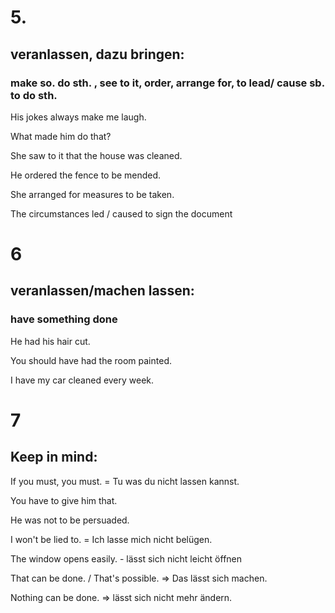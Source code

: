 # 5.
## veranlassen, dazu bringen:
### make so. do sth. , see to it, order, arrange for, to lead/ cause sb. to do sth.

His jokes always make me laugh.

What made him do that?

She saw to it that the house was cleaned.

He ordered the fence to be mended.

She arranged for measures to be taken.

The circumstances led / caused to sign the document

# 6
## veranlassen/machen lassen:
### have something done

He had his hair cut.

You should have had the room painted.

I have my car cleaned every week.


# 7
## Keep in mind:

 If you must, you must. = Tu was du nicht lassen kannst.

You have to give him that.

He was not to be persuaded.

I won't be lied to. = Ich lasse mich nicht belügen.

The window opens easily. - lässt sich nicht leicht öffnen

That can be done. / That's possible. => Das lässt sich machen.

Nothing can be done. => lässt sich nicht mehr ändern.